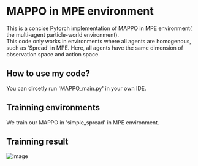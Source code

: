 # MAPPO in MPE environment
This is a concise Pytorch implementation of MAPPO in MPE environment( the multi-agent particle-world environment).<br />
This code only works in environments where all agents are homogenous, such as 'Spread' in MPE. Here, all agents have the same dimension of observation space and action space.<br />

## How to use my code?
You can dircetly run 'MAPPO_main.py' in your own IDE.<br />

## Trainning environments
We train our MAPPO in 'simple_spread' in MPE environment.

## Trainning result
![image](https://github.com/Lizhi-sjtu/MARL-code-pytorch/blob/main/1.MAPPO/training%20result.png)
